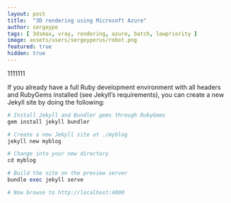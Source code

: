 ```yaml
---
layout: post
title:  "3D rendering using Microsoft Azure"
author: sergeype
tags: [ 3dsmax, vray, rendering, azure, batch, lowpriority ]
image: assets/users/sergeyperus/robot.png
featured: true
hidden: true
---
```

	
1111111

If you already have a full Ruby development environment with all headers and RubyGems installed (see Jekyll’s requirements), you can create a new Jekyll site by doing the following:

```ruby
# Install Jekyll and Bundler gems through RubyGems
gem install jekyll bundler

# Create a new Jekyll site at ./myblog
jekyll new myblog

# Change into your new directory
cd myblog

# Build the site on the preview server
bundle exec jekyll serve

# Now browse to http://localhost:4000
```